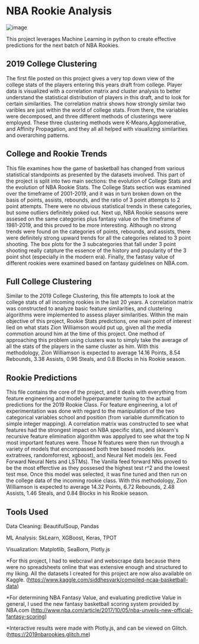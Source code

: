 # NBA Rookie Analysis

![image](https://cdn.vox-cdn.com/thumbor/0bchQjlaVCbloi88lppDGBsV2HI=/0x0:3200x1800/1200x800/filters:focal(1344x644:1856x1156)/cdn.vox-cdn.com/uploads/chorus_image/image/63081289/draftniks_nba_draft_1_getty_ringer_4.0.jpg)

This project leverages Machine Learning in python to create effective predictions for the next batch of NBA Rookies.
## 2019 College Clustering
The first file posted on this project gives a very top down view of the college stats of the players entering this years draft from college. Player data is visualized with a correlation matrix and cluster analysis to better understand the statistical distribution of players in this draft, and to look for certain similarities. The correlation matrix shows how strongly similar two varibles are just within the world of college stats. From there, the variables were decomposed, and three different methods of clusterings were employed. These three clustering methods were K-Means,Agglomerative, and Affinity Propagation, and they all all helped with visualizing similarities and overarching patterns.
## College and Rookie Trends
This file examines how the game of basketball has changed from various statistical standpoints as presented by the datasets involved. This part of the project is split into two main sections: the evolution of College Stats and the evolution of NBA Rookie Stats. The College Stats section was examined over the timeframe of 2001-2019, and it was in turn broken down on the basis of points, assists, rebounds, and the ratio of 3 point attempts to 2 point attempts. There were no obvious statistical trends in these categories, but some outliers definitely poked out. Next up, NBA Rookie seasons were assesed on the same categories plus fantasy value on the timeframe of 1981-2019, and this proved to be more interesting. Although no strong trends were found on the categories of points, rebounds, and assists, there were definitely strong upward trends for all the categories related to 3 point shooting. The box plots for the 3 subcategories that fall under 3 point shooting really catpture the essence of the history and popularity of the 3 point shot (especially in the modern era). Finally, the fastasy value of different rookies were examined based on fantasy guidelines on NBA.com.
## Full College Clustering
Similar to the 2019 College Clustering, this file attempts to look at the college stats of all incoming rookies in the last 20 years. A correlation matrix was constructed to analyze basic feature similarities, and clustering algorithms were implemented to assess player similarities. Within the main objective of this project, Rookie Stats predictions, one main point of interest lied on what stats Zion Williamson would put up, given all the media commotion around him at the time of this project. One method of approaching this problem using clusters was to simply take the average of all the stats of the players in the same cluster as him. With this methodology, Zion Williamson is expected to average 14.16 Points, 8.54 Rebounds, 3.38 Assists, 0.96 Steals, and 0.8 Blocks in his Rookie season.
## Rookie Predictions
This file contains the core of the project, and it deals with everything from feature engineering and model hyperparameter tuning to the actual predictions for the 2019 Rookie Class. For feature engineering, a lot of experimentation was done with regard to the manipulation of the two categorical variables school and position (from variable dummification to simple integer mapping). A correlation matrix was constructed to see what features had the strongest impact on NBA specific stats, and sklearn's recursive feature elimination algorithm was appplyed to see what the top N most important features were. Those N features were then run through a variety of models that encompassed both tree based models (ex. extratrees, randomforrest, xgboost), and Neural Net models (ex. Feed Forward Neural Nets and LSTMs). The Vanilla feed forward NNs proved to be the most efferctive as they possesed the highest test r^2 and the lowest test mse. Once this model was selected, it was fine tuned and then run on the college data of the incoming rookie class. With this methodology, Zion Williamson is expected to average 14.32 Points, 6.72 Rebounds, 2.48 Assists, 1.46 Steals, and 0.84 Blocks in his Rookie season.

## Tools Used
Data Cleaning: BeautifulSoup, Pandas

ML Analysis: SkLearn, XGBoost, Keras, TPOT

Visualization: Matplotlib, SeaBorn, Plotly.js


*For this project, I had to webcrawl and webscrape data because there were no spreadsheets online that was extensive enough and structured to my liking. All the datasets I created for this project are now also available on Kaggle. (https://www.kaggle.com/siddhesvark/compiled-ncaa-basketball-data)

*For determining NBA Fantasy Value, and evaluating predictive Value in general, I used the new fantasy basketball scoring system provided by NBA.com (http://www.nba.com/article/2017/10/05/nba-unveils-new-official-fantasy-scoring)

*Interactive results were made with Plotly.js, and can be viewed on Glitch. (https://2019nbarookies.glitch.me) 
